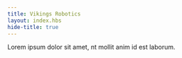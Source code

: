 ```yaml
---
title: Vikings Robotics
layout: index.hbs
hide-title: true
---
```


Lorem ipsum dolor sit amet, nt mollit anim id est laborum.

